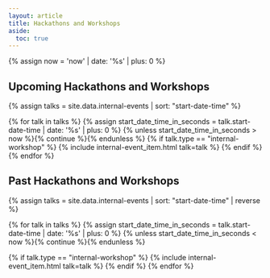 ```yaml
---
layout: article
title: Hackathons and Workshops
aside:
  toc: true
---
```


{% assign now = 'now' | date: '%s' | plus: 0 %}

## Upcoming Hackathons and Workshops
{% assign talks = site.data.internal-events | sort: "start-date-time" %}

{% for talk in talks %}
 {% assign start_date_time_in_seconds = talk.start-date-time | date: '%s' | plus: 0 %}
  {% unless start_date_time_in_seconds > now %}{% continue %}{% endunless %}
  {% if talk.type == "internal-workshop" %}
      {% include internal-event_item.html talk=talk %}
  {% endif %}
{% endfor %}

## Past Hackathons and Workshops
{% assign talks = site.data.internal-events | sort: "start-date-time" | reverse %}

{% for talk in talks %}
  {% assign start_date_time_in_seconds = talk.start-date-time | date: '%s' | plus: 0 %}
  {% unless start_date_time_in_seconds < now %}{% continue %}{% endunless %}

  {% if talk.type == "internal-workshop" %}
  {% include internal-event_item.html talk=talk %}
  {% endif %}
{% endfor %}


